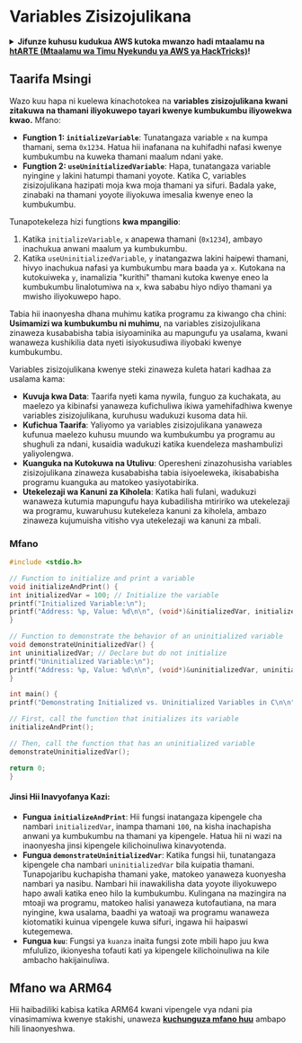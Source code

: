 # Variables Zisizojulikana

<details>

<summary><strong>Jifunze kuhusu kudukua AWS kutoka mwanzo hadi mtaalamu na</strong> <a href="https://training.hacktricks.xyz/courses/arte"><strong>htARTE (Mtaalamu wa Timu Nyekundu ya AWS ya HackTricks)</strong></a><strong>!</strong></summary>

Njia nyingine za kusaidia HackTricks:

* Ikiwa unataka kuona **kampuni yako ikitangazwa kwenye HackTricks** au **kupakua HackTricks kwa PDF** Angalia [**MIPANGO YA KUJIUNGA**](https://github.com/sponsors/carlospolop)!
* Pata [**bidhaa rasmi za PEASS & HackTricks**](https://peass.creator-spring.com)
* Gundua [**Familia ya PEASS**](https://opensea.io/collection/the-peass-family), mkusanyiko wetu wa [**NFTs**](https://opensea.io/collection/the-peass-family) ya kipekee
* **Jiunge na** 💬 [**Kikundi cha Discord**](https://discord.gg/hRep4RUj7f) au kikundi cha [**telegram**](https://t.me/peass) au **tufuate** kwenye **Twitter** 🐦 [**@hacktricks\_live**](https://twitter.com/hacktricks\_live)**.**
* **Shiriki mbinu zako za kudukua kwa kuwasilisha PRs kwa** [**HackTricks**](https://github.com/carlospolop/hacktricks) na [**HackTricks Cloud**](https://github.com/carlospolop/hacktricks-cloud) repos za github.

</details>

## Taarifa Msingi

Wazo kuu hapa ni kuelewa kinachotokea na **variables zisizojulikana kwani zitakuwa na thamani iliyokuwepo tayari kwenye kumbukumbu iliyowekwa kwao.** Mfano:

* **Fungtion 1: `initializeVariable`**: Tunatangaza variable `x` na kumpa thamani, sema `0x1234`. Hatua hii inafanana na kuhifadhi nafasi kwenye kumbukumbu na kuweka thamani maalum ndani yake.
* **Fungtion 2: `useUninitializedVariable`**: Hapa, tunatangaza variable nyingine `y` lakini hatumpi thamani yoyote. Katika C, variables zisizojulikana hazipati moja kwa moja thamani ya sifuri. Badala yake, zinabaki na thamani yoyote iliyokuwa imesalia kwenye eneo la kumbukumbu.

Tunapotekeleza hizi fungtions **kwa mpangilio**:

1. Katika `initializeVariable`, `x` anapewa thamani (`0x1234`), ambayo inachukua anwani maalum ya kumbukumbu.
2. Katika `useUninitializedVariable`, `y` inatangazwa lakini haipewi thamani, hivyo inachukua nafasi ya kumbukumbu mara baada ya `x`. Kutokana na kutokuiweka `y`, inamalizia "kurithi" thamani kutoka kwenye eneo la kumbukumbu linalotumiwa na `x`, kwa sababu hiyo ndiyo thamani ya mwisho iliyokuwepo hapo.

Tabia hii inaonyesha dhana muhimu katika programu za kiwango cha chini: **Usimamizi wa kumbukumbu ni muhimu**, na variables zisizojulikana zinaweza kusababisha tabia isiyoaminika au mapungufu ya usalama, kwani wanaweza kushikilia data nyeti isiyokusudiwa iliyobaki kwenye kumbukumbu.

Variables zisizojulikana kwenye steki zinaweza kuleta hatari kadhaa za usalama kama:

* **Kuvuja kwa Data**: Taarifa nyeti kama nywila, funguo za kuchakata, au maelezo ya kibinafsi yanaweza kufichuliwa ikiwa yamehifadhiwa kwenye variables zisizojulikana, kuruhusu wadukuzi kusoma data hii.
* **Kufichua Taarifa**: Yaliyomo ya variables zisizojulikana yanaweza kufunua maelezo kuhusu muundo wa kumbukumbu ya programu au shughuli za ndani, kusaidia wadukuzi katika kuendeleza mashambulizi yaliyolengwa.
* **Kuanguka na Kutokuwa na Utulivu**: Operesheni zinazohusisha variables zisizojulikana zinaweza kusababisha tabia isiyoeleweka, ikisababisha programu kuanguka au matokeo yasiyotabirika.
* **Utekelezaji wa Kanuni za Kiholela**: Katika hali fulani, wadukuzi wanaweza kutumia mapungufu haya kubadilisha mtiririko wa utekelezaji wa programu, kuwaruhusu kutekeleza kanuni za kiholela, ambazo zinaweza kujumuisha vitisho vya utekelezaji wa kanuni za mbali. 

### Mfano
```c
#include <stdio.h>

// Function to initialize and print a variable
void initializeAndPrint() {
int initializedVar = 100; // Initialize the variable
printf("Initialized Variable:\n");
printf("Address: %p, Value: %d\n\n", (void*)&initializedVar, initializedVar);
}

// Function to demonstrate the behavior of an uninitialized variable
void demonstrateUninitializedVar() {
int uninitializedVar; // Declare but do not initialize
printf("Uninitialized Variable:\n");
printf("Address: %p, Value: %d\n\n", (void*)&uninitializedVar, uninitializedVar);
}

int main() {
printf("Demonstrating Initialized vs. Uninitialized Variables in C\n\n");

// First, call the function that initializes its variable
initializeAndPrint();

// Then, call the function that has an uninitialized variable
demonstrateUninitializedVar();

return 0;
}
```
#### Jinsi Hii Inavyofanya Kazi:

* **Fungua `initializeAndPrint`**: Hii fungsi inatangaza kipengele cha nambari `initializedVar`, inampa thamani `100`, na kisha inachapisha anwani ya kumbukumbu na thamani ya kipengele. Hatua hii ni wazi na inaonyesha jinsi kipengele kilichoinuliwa kinavyotenda.
* **Fungua `demonstrateUninitializedVar`**: Katika fungsi hii, tunatangaza kipengele cha nambari `uninitializedVar` bila kuipatia thamani. Tunapojaribu kuchapisha thamani yake, matokeo yanaweza kuonyesha nambari ya nasibu. Nambari hii inawakilisha data yoyote iliyokuwepo hapo awali katika eneo hilo la kumbukumbu. Kulingana na mazingira na mtoaji wa programu, matokeo halisi yanaweza kutofautiana, na mara nyingine, kwa usalama, baadhi ya watoaji wa programu wanaweza kiotomatiki kuinua vipengele kuwa sifuri, ingawa hii haipaswi kutegemewa.
* **Fungua `kuu`**: Fungsi ya `kuanza` inaita fungsi zote mbili hapo juu kwa mfululizo, ikionyesha tofauti kati ya kipengele kilichoinuliwa na kile ambacho hakijainuliwa.

## Mfano wa ARM64

Hii haibadiliki kabisa katika ARM64 kwani vipengele vya ndani pia vinasimamiwa kwenye stakishi, unaweza [**kuchunguza mfano huu**](https://8ksec.io/arm64-reversing-and-exploitation-part-6-exploiting-an-uninitialized-stack-variable-vulnerability/) ambapo hili linaonyeshwa.
